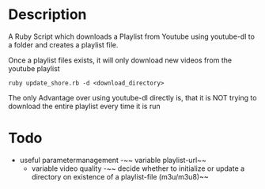 Description
============

A Ruby Script which downloads a Playlist from Youtube using youtube-dl to a folder
and creates a playlist file.

Once a playlist files exists, it will only download new videos from the youtube playlist

    ruby update_shore.rb -d <download_directory>

The only Advantage over using youtube-dl directly is, that it is NOT trying to download the entire playlist every time it is run

Todo
============
- useful parametermanagement
  -~~ variable playlist-url~~
  - variable video quality
-~~ decide whether to initialize or update a directory on existence of a playlist-file (m3u/m3u8)~~

